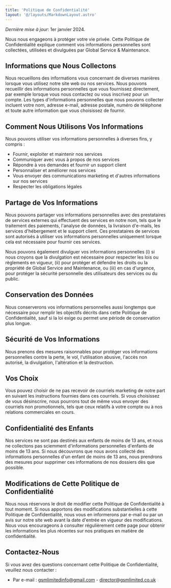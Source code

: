 ```yaml
---
title: 'Politique de Confidentialité'
layout: '@/layouts/MarkdownLayout.astro'
---
```


_Dernière mise à jour_: 1er janvier 2024.

Nous nous engageons à protéger votre vie privée. Cette Politique de Confidentialité explique comment vos informations personnelles sont collectées, utilisées et divulguées par Global Service & Maintenance.

## Informations que Nous Collectons

Nous recueillons des informations vous concernant de diverses manières lorsque vous utilisez notre site web ou nos services. Nous pouvons recueillir des informations personnelles que vous fournissez directement, par exemple lorsque vous nous contactez ou vous inscrivez pour un compte. Les types d'informations personnelles que nous pouvons collecter incluent votre nom, adresse e-mail, adresse postale, numéro de téléphone et toute autre information que vous choisissez de fournir.

## Comment Nous Utilisons Vos Informations

Nous pouvons utiliser vos informations personnelles à diverses fins, y compris :

- Fournir, exploiter et maintenir nos services
- Communiquer avec vous à propos de nos services
- Répondre à vos demandes et fournir un support client
- Personnaliser et améliorer nos services
- Vous envoyer des communications marketing et d'autres informations sur nos services
- Respecter les obligations légales

## Partage de Vos Informations

Nous pouvons partager vos informations personnelles avec des prestataires de services externes qui effectuent des services en notre nom, tels que le traitement des paiements, l'analyse de données, la livraison d'e-mails, les services d'hébergement et le support client. Ces prestataires de services sont autorisés à utiliser vos informations personnelles uniquement lorsque cela est nécessaire pour fournir ces services.

Nous pouvons également divulguer vos informations personnelles (i) si nous croyons que la divulgation est nécessaire pour respecter les lois ou règlements en vigueur, (ii) pour protéger et défendre les droits ou la propriété de Global Service and Maintenance, ou (iii) en cas d'urgence, pour protéger la sécurité personnelle des utilisateurs des services ou du public.

## Conservation des Données

Nous conserverons vos informations personnelles aussi longtemps que nécessaire pour remplir les objectifs décrits dans cette Politique de Confidentialité, sauf si la loi exige ou permet une période de conservation plus longue.

## Sécurité de Vos Informations

Nous prenons des mesures raisonnables pour protéger vos informations personnelles contre la perte, le vol, l'utilisation abusive, l'accès non autorisé, la divulgation, l'altération et la destruction.

## Vos Choix

Vous pouvez choisir de ne pas recevoir de courriels marketing de notre part en suivant les instructions fournies dans ces courriels. Si vous choisissez de vous désinscrire, nous pourrons tout de même vous envoyer des courriels non promotionnels, tels que ceux relatifs à votre compte ou à nos relations commerciales en cours.

## Confidentialité des Enfants

Nos services ne sont pas destinés aux enfants de moins de 13 ans, et nous ne collectons pas sciemment d'informations personnelles d'enfants de moins de 13 ans. Si nous découvrons que nous avons collecté des informations personnelles d'un enfant de moins de 13 ans, nous prendrons des mesures pour supprimer ces informations de nos dossiers dès que possible.

## Modifications de Cette Politique de Confidentialité

Nous nous réservons le droit de modifier cette Politique de Confidentialité à tout moment. Si nous apportons des modifications substantielles à cette Politique de Confidentialité, nous vous en informerons par e-mail ou par un avis sur notre site web avant la date d'entrée en vigueur des modifications. Nous vous encourageons à consulter régulièrement cette page pour obtenir les informations les plus récentes sur nos pratiques en matière de confidentialité.

## Contactez-Nous

Si vous avez des questions concernant cette Politique de Confidentialité, veuillez nous contacter :

- Par e-mail : gsmlimitedinfo@gmail.com - director@gsmlimited.co.uk
